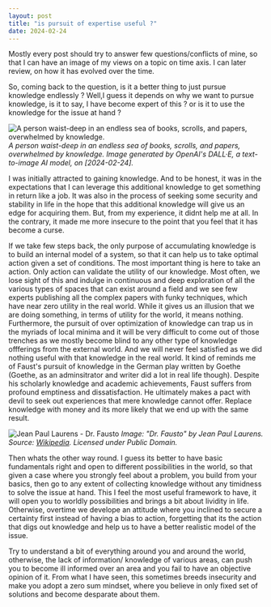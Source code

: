 ```yaml
---
layout: post
title: "is pursuit of expertise useful ?"
date: 2024-02-24
---
```


Mostly every post should try to answer few questions/conflicts of mine, so that I can have an image of my views on a topic on time axis. I can later review, on how it has evolved over the time.

So, coming back to the question, is it a better thing to just pursue knowledge endlessly ? Well,I guess it depends on why we want to pursue knowledge, is it to say, I have become expert of this ? or is it to use the knowledge for the issue at hand ?

![A person waist-deep in an endless sea of books, scrolls, and papers, overwhelmed by knowledge.](/dailylog/assets/images/man_trapped_in_knowledge_trenches.jpeg)
*A person waist-deep in an endless sea of books, scrolls, and papers, overwhelmed by knowledge. Image generated by OpenAI's DALL·E, a text-to-image AI model, on [2024-02-24].*

I was initially attracted to gaining knowledge. And to be honest, it was in the expectations that I can leverage this additional knowledge to get something in return like a job.  It was also in the process of seeking some security and stability in life in the hope that this additional knowledge will give us an edge for acquiring them. But, from my experience, it didnt help me at all. In the contrary, it made me more insecure to the point that you feel that it has become a curse. 

If we take few steps back, the only purpose of accumulating knowledge is to build an internal model of a system, so that it can help us to take optimal action given a set of conditions. The most important thing is here to take an action. Only action can validate the utility of our knowledge. Most often, we lose sight of this and indulge in continuous and deep exploration of all the various types of spaces that can exist around a field and we see few experts publishing all the complex papers with funky techniques, which have near zero utility in the real world. While it gives us an illusion that we are doing something, in terms of utility for the world, it means nothing. Furthermore, the pursuit of over optimization of knowledge can trap us in the myriads of local minima and it will be very difficult to come out of those trenches as we mostly become blind to any other type of knowledge offferings from the external world. And we will never feel satisfied as we did nothing useful with that knowledge in the real world. It kind of reminds me of Faust's pursuit of knowledge in the German play written by Goethe (Goethe, as an adminsitrator and writer did a lot in real life though). Despite his scholarly knowledge and academic achievements, Faust suffers from profound emptiness and dissatisfaction. He ultimately makes a pact with devil to seek out experiences that mere knowledge cannot offer.   Replace knowledge with money and its more likely that we end up with the same result.

![Jean Paul Laurens - Dr. Fausto](https://upload.wikimedia.org/wikipedia/commons/4/40/Jean_Paul_Laurens_-_Dr._Fausto.jpg)
*Image: "Dr. Fausto" by Jean Paul Laurens. Source: [Wikipedia](https://en.wikipedia.org/wiki/Faust#/media/File:Jean_Paul_Laurens_-_Dr._Fausto.jpg). Licensed under Public Domain.*


Then whats the other way round. I guess its better to have basic fundamentals right and open to different possibilities in the world, so that given a case where you strongly feel about a problem, you build from your basics, then go to any extent  of collecting knowledge without any timidness to solve the issue at hand. This I feel the most useful framework to have, it will open you to worldly possibilities and brings a bit about lividity in life. Otherwise, overtime we develope an attitude where you inclined to secure a certainty first instead of having a bias to action, forgetting that its the action that digs out knowledge and help us to have a better realistic model of the issue.

Try to understand a bit of everything around you and around the world, otherwise, the lack of information/ knowledge of various areas, can push you to become ill informed over an area and you fail to have an objective opinion of it. From what I have seen, this sometimes breeds insecurity and make you adopt a zero sum mindset, where you believe in only fixed set of solutions and become desparate about them.